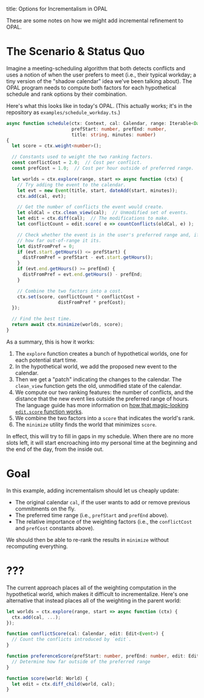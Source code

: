 title: Options for Incrementalism in OPAL

These are some notes on how we might add incremental refinement to OPAL.

# The Scenario & Status Quo

Imagine a meeting-scheduling algorithm that both detects conflicts and uses a notion of when the user prefers to meet (i.e., their typical workday; a tiny version of the "shadow calendar" idea we've been talking about).
The OPAL program needs to compute both factors for each hypothetical schedule and rank options by their combination.

Here's what this looks like in today's OPAL.
(This actually works; it's in the repository as `examples/schedule_workday.ts`.)

```typescript
async function schedule(ctx: Context, cal: Calendar, range: Iterable<Date>,
                        prefStart: number, prefEnd: number,
                        title: string, minutes: number)
{
  let score = ctx.weight<number>();

  // Constants used to weight the two ranking factors.
  const conflictCost = 2.0;  // Cost per conflict.
  const prefCost = 1.0;  // Cost per hour outside of preferred range.

  let worlds = ctx.explore(range, start => async function (ctx) {
    // Try adding the event to the calendar.
    let evt = new Event(title, start, dateAdd(start, minutes));
    ctx.add(cal, evt);

    // Get the number of conflicts the event would create.
    let oldCal = ctx.clean_view(cal);  // Unmodified set of events.
    let edit = ctx.diff(cal);  // The modifications to make.
    let conflictCount = edit.score( e => countConflicts(oldCal, e) );

    // Check whether the event is in the user's preferred range and, if not,
    // how far out-of-range it its.
    let distFromPref = 0;
    if (evt.start.getHours() <= prefStart) {
      distFromPref = prefStart - evt.start.getHours();
    }
    if (evt.end.getHours() >= prefEnd) {
      distFromPref = evt.end.getHours() - prefEnd;
    }

    // Combine the two factors into a cost.
    ctx.set(score, conflictCount * conflictCost +
                   distFromPref * prefCost);
  });

  // Find the best time.
  return await ctx.minimize(worlds, score);
}
```

As a summary, this is how it works:

1. The `explore` function creates a bunch of hypothetical worlds, one for each potential start time.
2. In the hypothetical world, we add the proposed new event to the calendar.
3. Then we get a "patch" indicating the changes to the calendar. The `clean_view` function gets the old, unmodified state of the calendar.
4. We compute our two ranking features: the number of conflicts, and the distance that the new event lies outside the preferred range of hours. The language guide has more information on [how that magic-looking `edit.score` function works][diffdoc].
5. We combine the two factors into a `score` that indicates the world's rank.
6. The `minimize` utility finds the world that minimizes `score`.

In effect, this will try to fill in gaps in my schedule.
When there are no more slots left, it will start encroaching into my personal time at the beginning and the end of the day, from the inside out.

[diffdoc]: http://adriansampson.net/opal/lang.html#diff

# Goal

In this example, adding incrementalism should let us cheaply update:

* The original calendar `cal`, if the user wants to add or remove previous commitments on the fly.
* The preferred time range (i.e., `prefStart` and `prefEnd` above).
* The relative importance of the weighting factors (i.e., the `conflictCost` and `prefCost` constants above).

We should then be able to re-rank the results in `minimize` without recomputing everything.

# ???

The current approach places all of the weighting computation in the hypothetical world, which makes it difficult to incrementalize.
Here's one alternative that instead places all of the weighting in the parent world:

```typescript
let worlds = ctx.explore(range, start => async function (ctx) {
  ctx.add(cal, ...);
});

function conflictScore(cal: Calendar, edit: Edit<Event>) {
  // Count the conflicts introduced by `edit`.
}

function preferenceScore(prefStart: number, prefEnd: number, edit: Edit<event>) {
  // Determine how far outside of the preferred range
}

function score(world: World) {
  let edit = ctx.diff_child(world, cal);
}
```
